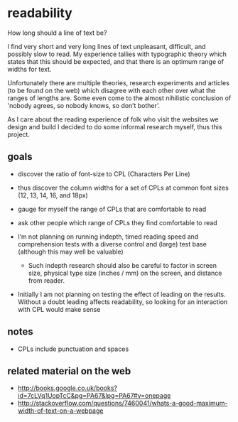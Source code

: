 readability
===========

How long should a line of text be?

I find very short and very long lines of text unpleasant, difficult, and possibly slow to read.  My experience tallies with typographic theory which states that this should be expected, and that there is an optimum range of widths for text.

Unfortunately there are multiple theories, research experiments and articles (to be found on the web) which disagree with each other over what the ranges of lengths are.  Some even come to the almost nihilistic conclusion of 'nobody agrees, so nobody knows, so don’t bother’.

As I care about the reading experience of folk who visit the websites we design and build I decided to do some informal research myself, thus this project.

goals
-----
* discover the ratio of font-size to CPL (Characters Per Line)
* thus discover the column widths for a set of CPLs at common font sizes (12, 13, 14, 16, and 18px)
* gauge for myself the range of CPLs that are comfortable to read
* ask other people which range of CPLs they find comfortable to read


* I’m not planning on running indepth, timed reading speed and comprehension tests with a diverse control and (large) test base (although this may well be valuable)
  * Such indepth research should also be careful to factor in screen size, physical type size (inches / mm) on the screen, and distance from reader.
* Initially I am not planning on testing the effect of leading on the results.  Without a doubt leading affects readability, so looking for an interaction with CPL would make sense

notes
-----
* CPLs include punctuation and spaces

related material on the web
---------------------------
* http://books.google.co.uk/books?id=7cLVq1UopTcC&pg=PA67&lpg=PA67#v=onepage
* http://stackoverflow.com/questions/7460041/whats-a-good-maximum-width-of-text-on-a-webpage
